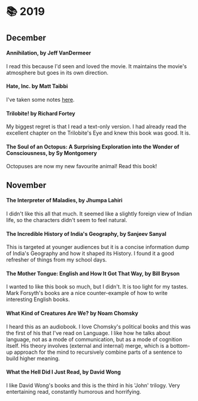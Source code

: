 # 📚 2019

## December

#### Annihilation, by Jeff VanDermeer

I read this because I'd seen and loved the movie. It maintains the
movie's atmosphere but goes in its own direction.

#### Hate, Inc. by Matt Taibbi

I've taken some notes [here](reviews/hate-inc.md).

#### Trilobite! by Richard Fortey

My biggest regret is that I read a text-only version. I had already
read the excellent chapter on the Trilobite's Eye and knew this book
was good. It is.

#### The Soul of an Octopus: A Surprising Exploration into the Wonder of Consciousness, by Sy Montgomery

Octopuses are now my new favourite animal! Read this book!

## November

#### The Interpreter of Maladies, by Jhumpa Lahiri

I didn't like this all that much. It seemed like a slightly foreign view of Indian life, so the characters didn't seem
to feel natural.

#### The Incredible History of India's Geography, by Sanjeev Sanyal

This is targeted at younger audiences but it is a concise information dump of India's Geography and how it shaped its
History. I found it a good refresher of things from my school days.


#### The Mother Tongue: English and How It Got That Way, by Bill Bryson

I wanted to like this book so much, but I didn't. It is too light for my tastes. Mark Forsyth's books are a nice
counter-example of how to write interesting English books.

#### What Kind of Creatures Are We? by Noam Chomsky

I heard this as an audiobook. I love Chomsky's political books and this was the first of his that I've read on Language.
I like how he talks about language, not as a mode of communication, but as a mode of cognition itself. His theory
involves (external and internal) merge, which is a bottom-up approach for the mind to recursively combine parts of a
sentence to build higher meaning.

#### What the Hell Did I Just Read, by David Wong

I like David Wong's books and this is the third in his 'John' trilogy. Very entertaining read, constantly humorous and
horrifying.
